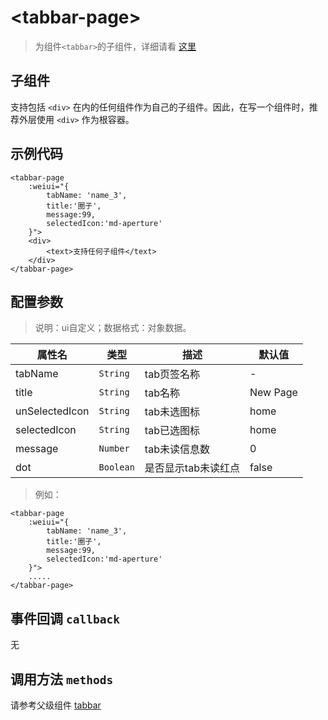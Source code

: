 # &lt;tabbar-page&gt;

> 为组件`<tabbar>`的子组件，详细请看 [这里](./tabbar.html)

## 子组件

支持包括 `<div>` 在内的任何组件作为自己的子组件。因此，在写一个组件时，推荐外层使用 `<div>` 作为根容器。

## 示例代码

```vue
<tabbar-page 
    :weiui="{ 
        tabName: 'name_3', 
        title:'圈子', 
        message:99, 
        selectedIcon:'md-aperture' 
    }">
    <div>
        <text>支持任何子组件</text>
    </div>
</tabbar-page>
```

## 配置参数
>说明：ui自定义；数据格式：对象数据。

| 属性名           | 类型     | 描述                          | 默认值     |
| ------------- | ------ | -------------------------- | ------- |
| tabName |`String`  | tab页签名称         | -       |
| title |`String`  | tab名称         | New Page       |
| unSelectedIcon |`String`  | tab未选图标         | home       |
| selectedIcon |`String`  | tab已选图标         | home       |
| message |`Number`  | tab未读信息数         | 0       |
| dot |`Boolean`  | 是否显示tab未读红点         | false       |

> 例如：

```vue
<tabbar-page 
    :weiui="{ 
        tabName: 'name_3', 
        title:'圈子', 
        message:99, 
        selectedIcon:'md-aperture' 
    }">
    .....
</tabbar-page>
```
## 事件回调 `callback`

无

## 调用方法 `methods`

请参考父级组件 [tabbar](./tabbar.html#调用方法-methods)



